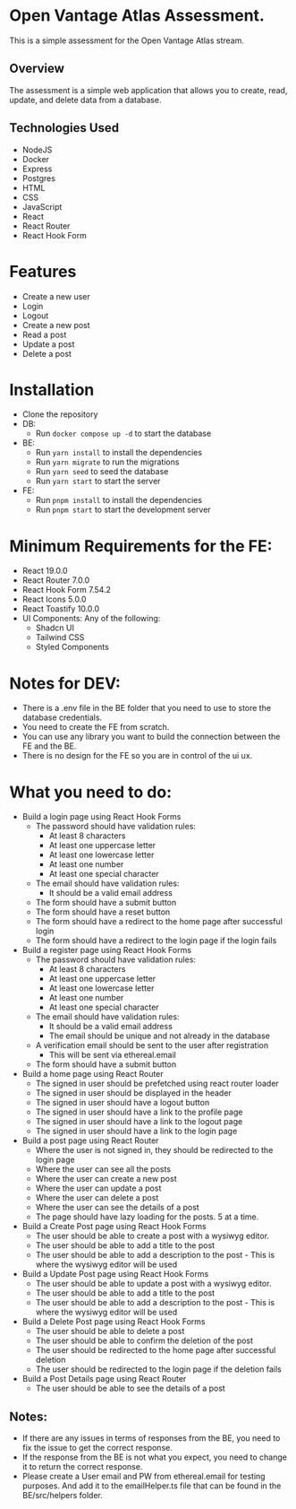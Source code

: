 # Open Vantage Atlas Assessment.

This is a simple assessment for the Open Vantage Atlas stream.

## Overview

The assessment is a simple web application that allows you to create, read, update, and delete data from a database.

## Technologies Used

- NodeJS
- Docker
- Express
- Postgres
- HTML
- CSS
- JavaScript
- React
- React Router
- React Hook Form

# Features

- Create a new user
- Login
- Logout
- Create a new post
- Read a post
- Update a post
- Delete a post

# Installation

- Clone the repository
- DB:
  - Run `docker compose up -d` to start the database
- BE:
  - Run `yarn install` to install the dependencies
  - Run `yarn migrate` to run the migrations
  - Run `yarn seed` to seed the database
  - Run `yarn start` to start the server
- FE:
  - Run `pnpm install` to install the dependencies
  - Run `pnpm start` to start the development server

# Minimum Requirements for the FE:
- React 19.0.0
- React Router 7.0.0
- React Hook Form 7.54.2
- React Icons 5.0.0
- React Toastify 10.0.0
- UI Components: Any of the following:
  - Shadcn UI
  - Tailwind CSS
  - Styled Components

# Notes for DEV: 
- There is a .env file in the BE folder that you need to use to store the database credentials.
- You need to create the FE from scratch. 
- You can use any library you want to build the connection between the FE and the BE.
- There is no design for the FE so you are in control of the ui ux.

# What you need to do:
- Build a login page using React Hook Forms
  - The password should have validation rules:
    - At least 8 characters
    - At least one uppercase letter
    - At least one lowercase letter
    - At least one number
    - At least one special character
  - The email should have validation rules:
    - It should be a valid email address
  - The form should have a submit button
  - The form should have a reset button
  - The form should have a redirect to the home page after successful login
  - The form should have a redirect to the login page if the login fails
- Build a register page using React Hook Forms
  - The password should have validation rules:
    - At least 8 characters
    - At least one uppercase letter
    - At least one lowercase letter
    - At least one number
    - At least one special character
  - The email should have validation rules:
    - It should be a valid email address
    - The email should be unique and not already in the database
  - A verification email should be sent to the user after registration
    - This will be sent via ethereal.email
  - The form should have a submit button
- Build a home page using React Router
  - The signed in user should be prefetched using react router loader
  - The signed in user should be displayed in the header
  - The signed in user should have a logout button
  - The signed in user should have a link to the profile page
  - The signed in user should have a link to the logout page
  - The signed in user should have a link to the login page
- Build a post page using React Router
  - Where the user is not signed in, they should be redirected to the login page
  - Where the user can see all the posts
  - Where the user can create a new post
  - Where the user can update a post
  - Where the user can delete a post
  - Where the user can see the details of a post
  - The page should have lazy loading for the posts. 5 at a time.
- Build a Create Post page using React Hook Forms
  - The user should be able to create a post with a wysiwyg editor.
  - The user should be able to add a title to the post
  - The user should be able to add a description to the post - This is where the wysiwyg editor will be used
- Build a Update Post page using React Hook Forms
  - The user should be able to update a post with a wysiwyg editor.
  - The user should be able to add a title to the post
  - The user should be able to add a description to the post - This is where the wysiwyg editor will be used
- Build a Delete Post page using React Hook Forms
  - The user should be able to delete a post
  - The user should be able to confirm the deletion of the post
  - The user should be redirected to the home page after successful deletion
  - The user should be redirected to the login page if the deletion fails
- Build a Post Details page using React Router
  - The user should be able to see the details of a post

## Notes:
- If there are any issues in terms of responses from the BE, you need to fix the issue to get the correct response.
- If the response from the BE is not what you expect, you need to change it to return the correct response.
- Please create a User email and PW from ethereal.email for testing purposes. And add it to the emailHelper.ts file that can be found in the BE/src/helpers folder.
